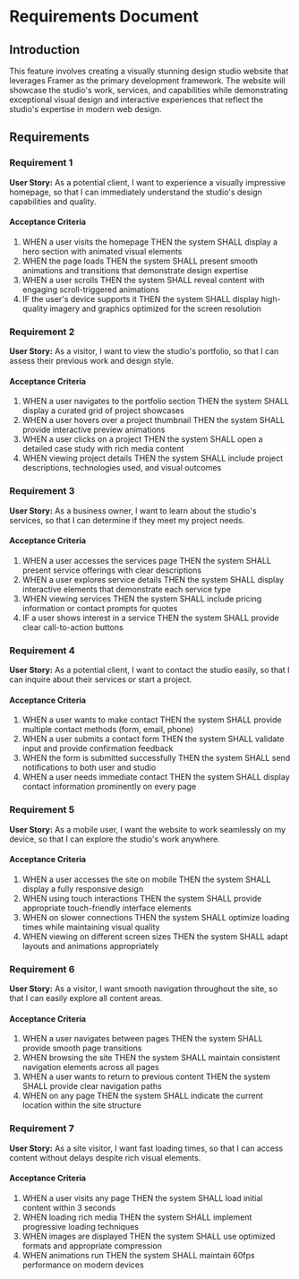 # Requirements Document

## Introduction

This feature involves creating a visually stunning design studio website that leverages Framer as the primary development framework. The website will showcase the studio's work, services, and capabilities while demonstrating exceptional visual design and interactive experiences that reflect the studio's expertise in modern web design.

## Requirements

### Requirement 1

**User Story:** As a potential client, I want to experience a visually impressive homepage, so that I can immediately understand the studio's design capabilities and quality.

#### Acceptance Criteria

1. WHEN a user visits the homepage THEN the system SHALL display a hero section with animated visual elements
2. WHEN the page loads THEN the system SHALL present smooth animations and transitions that demonstrate design expertise
3. WHEN a user scrolls THEN the system SHALL reveal content with engaging scroll-triggered animations
4. IF the user's device supports it THEN the system SHALL display high-quality imagery and graphics optimized for the screen resolution

### Requirement 2

**User Story:** As a visitor, I want to view the studio's portfolio, so that I can assess their previous work and design style.

#### Acceptance Criteria

1. WHEN a user navigates to the portfolio section THEN the system SHALL display a curated grid of project showcases
2. WHEN a user hovers over a project thumbnail THEN the system SHALL provide interactive preview animations
3. WHEN a user clicks on a project THEN the system SHALL open a detailed case study with rich media content
4. WHEN viewing project details THEN the system SHALL include project descriptions, technologies used, and visual outcomes

### Requirement 3

**User Story:** As a business owner, I want to learn about the studio's services, so that I can determine if they meet my project needs.

#### Acceptance Criteria

1. WHEN a user accesses the services page THEN the system SHALL present service offerings with clear descriptions
2. WHEN a user explores service details THEN the system SHALL display interactive elements that demonstrate each service type
3. WHEN viewing services THEN the system SHALL include pricing information or contact prompts for quotes
4. IF a user shows interest in a service THEN the system SHALL provide clear call-to-action buttons

### Requirement 4

**User Story:** As a potential client, I want to contact the studio easily, so that I can inquire about their services or start a project.

#### Acceptance Criteria

1. WHEN a user wants to make contact THEN the system SHALL provide multiple contact methods (form, email, phone)
2. WHEN a user submits a contact form THEN the system SHALL validate input and provide confirmation feedback
3. WHEN the form is submitted successfully THEN the system SHALL send notifications to both user and studio
4. WHEN a user needs immediate contact THEN the system SHALL display contact information prominently on every page

### Requirement 5

**User Story:** As a mobile user, I want the website to work seamlessly on my device, so that I can explore the studio's work anywhere.

#### Acceptance Criteria

1. WHEN a user accesses the site on mobile THEN the system SHALL display a fully responsive design
2. WHEN using touch interactions THEN the system SHALL provide appropriate touch-friendly interface elements
3. WHEN on slower connections THEN the system SHALL optimize loading times while maintaining visual quality
4. WHEN viewing on different screen sizes THEN the system SHALL adapt layouts and animations appropriately

### Requirement 6

**User Story:** As a visitor, I want smooth navigation throughout the site, so that I can easily explore all content areas.

#### Acceptance Criteria

1. WHEN a user navigates between pages THEN the system SHALL provide smooth page transitions
2. WHEN browsing the site THEN the system SHALL maintain consistent navigation elements across all pages
3. WHEN a user wants to return to previous content THEN the system SHALL provide clear navigation paths
4. WHEN on any page THEN the system SHALL indicate the current location within the site structure

### Requirement 7

**User Story:** As a site visitor, I want fast loading times, so that I can access content without delays despite rich visual elements.

#### Acceptance Criteria

1. WHEN a user visits any page THEN the system SHALL load initial content within 3 seconds
2. WHEN loading rich media THEN the system SHALL implement progressive loading techniques
3. WHEN images are displayed THEN the system SHALL use optimized formats and appropriate compression
4. WHEN animations run THEN the system SHALL maintain 60fps performance on modern devices